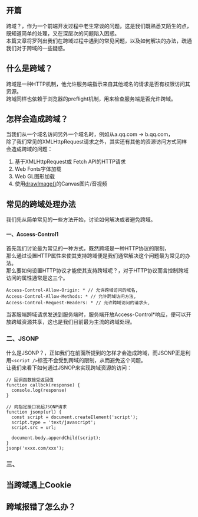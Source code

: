 ## 开篇
跨域？，作为一个前端开发过程中老生常谈的问题，这是我们既熟悉又陌生的点，既知道简单的处理，又在深层次的问题陷入困惑。  
本篇文章将罗列出我们在跨域过程中遇到的常见问题，以及如何解决的办法，疏通我们对于跨域的一些疑惑。

## 什么是跨域？
跨域是一种HTTP机制，他允许服务端指示来自其他域名的请求是否有权限访问其资源。  
跨域同样也依赖于浏览器的preflight机制，用来检查服务端是否允许跨域。

## 怎样会造成跨域？
当我们从一个域名访问另外一个域名时，例如从a.qq.com -> b.qq.com，  
除了我们常见的XMLHttpRequest请求之外，其实还有其他的资源访问方式同样会造成跨域的问题：
1. 基于XMLHttpRequest或 Fetch API的HTTP请求
2. Web Fonts字体加载
3. Web GL图形加载
4. 使用[drawImage()](https://developer.mozilla.org/en-US/docs/Web/API/CanvasRenderingContext2D/drawImage)的Canvas图片/音视频


## 常见的跨域处理办法
我们先从简单常见的一些方法开始，讨论如何解决或者避免跨域。

#### 一、Access-Control1
首先我们讨论最为常见的一种方式，既然跨域是一种HTTP协议的限制，  
那么通过设置HTTP属性来使其支持跨域便是我们通常解决这个问题最为常见的办法。  
那么要如何设置HTTP协议才能使其支持跨域呢？，对于HTTP协议而言控制跨域访问的属性通常是这三个。

```code
Access-Control-Allow-Origin: * // 允许跨域访问的域名,
Access-Control-Allow-Methods: * // 允许跨域访问方法,
Access-Control-Request-Headers: * // 允许跨域访问的请求头,
```
当客服端跨域请求发送到服务端时，服务端开放Access-Control*响应，便可以开放跨域资源共享，这也是我们目前最为主流的跨域处理。

### 二、JSONP
什么是JSONP？，正如我们在前面所提到的怎样才会造成跨域，而JSONP正是利用`<script />`标签不会受到跨域的限制，从而避免这个问题。  
让我们来看下如何通过JSNOP来实现跨域资源的访问：
```code
// 回调函数接受返回值
function callbck(response) {
  console.log(response)
}

// 向指定接口发起JSONP请求
function jsonp(url) {
  const script = document.createElement('script');
  script.type = 'text/javascript';
  script.src = url;

  document.body.appendChild(script);
}
jsonp('xxxx.com/xxx');
```

### 三、


## 当跨域遇上Cookie

## 跨域报错了怎么办？

